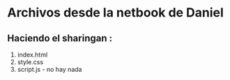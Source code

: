 # Archivos desde la netbook de Daniel

## Haciendo el sharingan : 
  1) index.html
  2) style.css
  3) script.js - no hay nada 
